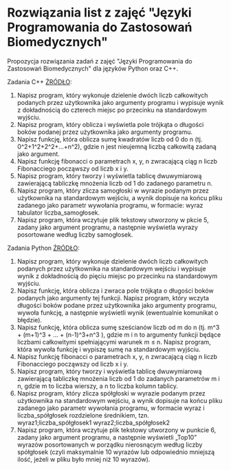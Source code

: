 # Rozwiązania list z zajęć "Języki Programowania do Zastosowań Biomedycznych"
Propozycja rozwiązania zadań z zajęć "Języki Programowania do Zastosowań Biomedycznych" dla języków Python oraz C++.

Zadania C++ [ŹRÓDŁO](http://www.kotulska-lab.pwr.wroc.pl/forStudents/J%C4%99zyki%20programowania%20do%20zastosowa%C5%84%20biomedycznych%20ETP002952/jpdzb_lab_L1-1A.pdf):

1. Napisz program, który wykonuje dzielenie dwóch liczb całkowitych podanych przez
użytkownika jako argumenty programu i wypisuje wynik z dokładnością do czterech miejsc po
przecinku na standardowym wyjściu.
2. Napisz program, który oblicza i wyświetla pole trójkąta o długości boków podanej przez
użytkownika jako argumenty programu.
3. Napisz funkcję, która oblicza sumę kwadratów liczb od 0 do n (tj. 0^2+1^2+2^2+…+n^2), gdzie n jest
nieujemną liczbą całkowitą zadaną jako argument.
4. Napisz funkcję fibonacci o parametrach x, y, n zwracającą ciąg n liczb Fibonacciego począwszy
od liczb x i y.
5. Napisz program, który tworzy i wyświetla tablicę dwuwymiarową zawierającą tabliczkę
mnożenia liczb od 1 do zadanego parametru n.
6. Napisz program, który zlicza samogłoski w wyrazie podanym przez użytkownika na
standardowym wejściu, a wynik dopisuje na końcu pliku zadanego jako parametr wywołania
programu, w formacie:
wyraz tabulator liczba_samogłosek.
7. Napisz program, która wczytuje plik tekstowy utworzony w pkcie 5, zadany jako argument
programu, a następnie wyświetla wyrazy posortowane według liczby samogłosek.

Zadania Python [ŹRÓDŁO](http://www.kotulska-lab.pwr.wroc.pl/forStudents/J%C4%99zyki%20programowania%20do%20zastosowa%C5%84%20biomedycznych%20ETP002952/jpdzb_lab_L2-1A.pdf): 

1. Napisz program, który wykonuje dzielenie dwóch liczb całkowitych podanych
przez użytkownika na standardowym wejściu i wypisuje wynik z dokładnością do pięciu
miejsc po przecinku na standardowym wyjściu.
2. Napisz funkcję, która oblicza i zwraca pole trójkąta o długości boków podanych jako
argumenty tej funkcji. Napisz program, który wczyta długości boków podane przez
użytkownika jako argumenty programu, wywoła funkcję, a następnie wyświetli wynik (ewentualnie komunikat o błędzie).
3. Napisz funkcję, która oblicza sumę sześcianów liczb od m do n (tj. m^3 + (m+1)^3 + … + (n-1)^3+n^3 ), gdzie m i n to argumenty funkcji będące liczbami całkowitymi spełniającymi warunek
m ≤ n. Napisz program, która wywoła funkcję i wypiszę sumę na standardowym wyjściu.
4. Napisz funkcję fibonacci o parametrach x, y, n zwracającą ciąg n liczb Fibonacciego począwszy
od liczb x i y.
5. Napisz program, który tworzy i wyświetla tablicę dwuwymiarową zawierającą tabliczkę
mnożenia liczb od 1 do zadanych parametrów m i n, gdzie m to liczba wierszy, a n to liczba
kolumn tablicy.
6. Napisz program, który zlicza spółgłoski w wyrazie podanym przez użytkownika
na standardowym wejściu, a wynik dopisuje na końcu pliku zadanego jako parametr
wywołania programu, w formacie wyraz i liczba_spółgłosek rozdzielone średnikiem, tzn.
wyraz1;liczba_spółgłosek1
wyraz2;liczba_spółgłosek2
7. Napisz program, która wczytuje plik tekstowy utworzony w punkcie 6, zadany jako argument
programu, a następnie wyświetli „Top10” wyrazów posortowanych w porządku nierosnącym
według liczby spółgłosek (czyli maksymalnie 10 wyrazów lub odpowiednio mniejszą ilość,
jeżeli w pliku było mniej niż 10 wyrazów).
